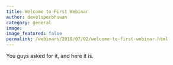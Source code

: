 ```yaml
---
title: Welcome to First Webinar
author: developerbhuwan
category: general
image:
image_featured: false
permalink: /webinars/2018/07/02/welcome-to-first-webinar.html
---
```

You guys asked for it, and here it is.